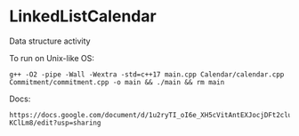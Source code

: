 # LinkedListCalendar

Data structure activity

To run on Unix-like OS:
```
g++ -O2 -pipe -Wall -Wextra -std=c++17 main.cpp Calendar/calendar.cpp Commitment/commitment.cpp -o main && ./main && rm main
```

Docs:
```
https://docs.google.com/document/d/1u2ryTI_oI6e_XH5cVitAntEXJocjDFt2clu8-KClLm8/edit?usp=sharing
```